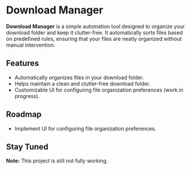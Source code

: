 # Download Manager

**Download Manager** is a simple automation tool designed to organize your download folder and keep it clutter-free. It automatically sorts files based on predefined rules, ensuring that your files are neatly organized without manual intervention.

## Features

- Automatically organizes files in your download folder.
- Helps maintain a clean and clutter-free download folder.
- Customizable UI for configuring file organization preferences (work in progress).

## Roadmap

- Implement UI for configuring file organization preferences.

## Stay Tuned

**Note:** This project is still not fully working. 
